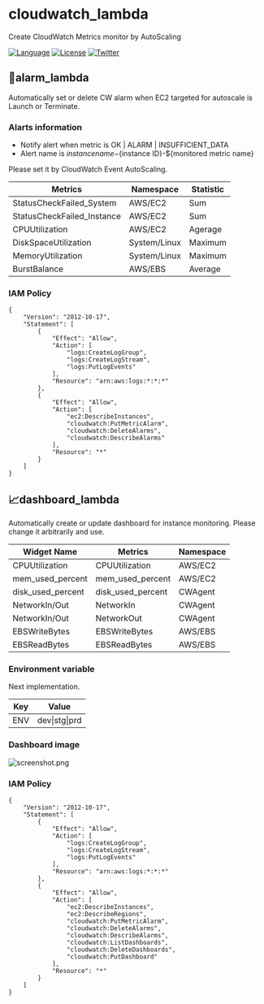 # cloudwatch_lambda
Create CloudWatch Metrics monitor by AutoScaling

[![Language](http://img.shields.io/badge/language-Python3.6-brightgreen.svg?style=flat
)](https://www.python.org/)
[![License](http://img.shields.io/badge/license-MIT-lightgrey.svg?style=flat
)](http://mit-license.org)
[![Twitter](https://img.shields.io/badge/twitter-@sista05-blue.svg?style=flat)](http://twitter.com/sista05)

##  🚨alarm_lambda

Automatically set or delete CW alarm when EC2 targeted for autoscale is Launch or Terminate.

### Alarts information

- Notify alert when metric is OK | ALARM | INSUFFICIENT_DATA
- Alert name is ${instance name}-${instance ID}-${monitored metric name}

Please set it by CloudWatch Event AutoScaling.

| Metrics |Namespace|Statistic|
----|----|----
|StatusCheckFailed_System| AWS/EC2|Sum|
|StatusCheckFailed_Instance| AWS/EC2|Sum|
|CPUUtilization| AWS/EC2|Agerage|
|DiskSpaceUtilization| System/Linux|Maximum|
|MemoryUtilization|System/Linux |Maximum|
|BurstBalance| AWS/EBS|Average|

### IAM Policy

```
{
    "Version": "2012-10-17",
    "Statement": [
        {
            "Effect": "Allow",
            "Action": [
                "logs:CreateLogGroup",
                "logs:CreateLogStream",
                "logs:PutLogEvents"
            ],
            "Resource": "arn:aws:logs:*:*:*"
        },
        {
            "Effect": "Allow",
            "Action": [
                "ec2:DescribeInstances",
                "cloudwatch:PutMetricAlarm",
                "cloudwatch:DeleteAlarms",
                "cloudwatch:DescribeAlarms"
            ],
            "Resource": "*"
        }
    ]
}
```


## 📈dashboard_lambda
Automatically create or update dashboard for instance monitoring.
Please change it arbitrarily and use.

|Widget Name| Metrics |Namespace|
----|----|----|
|CPUUtilization|CPUUtilization| AWS/EC2|
|mem_used_percent|mem_used_percent| AWS/EC2|
|disk_used_percent|disk_used_percent|CWAgent|
|NetworkIn/Out|NetworkIn| CWAgent|
|NetworkIn/Out|NetworkOut|CWAgent |
|EBSWriteBytes|EBSWriteBytes| AWS/EBS|
|EBSReadBytes|EBSReadBytes| AWS/EBS|

### Environment variable

Next implementation.

|Key| Value |
----|----|
|ENV|dev\|stg\|prd|

### Dashboard image
![screenshot.png](https://qiita-image-store.s3.ap-northeast-1.amazonaws.com/0/244490/912e968a-ef67-d2b9-a625-0aef7b60341f.png)

### IAM Policy

 ```
 {
     "Version": "2012-10-17",
     "Statement": [
         {
             "Effect": "Allow",
             "Action": [
                 "logs:CreateLogGroup",
                 "logs:CreateLogStream",
                 "logs:PutLogEvents"
             ],
             "Resource": "arn:aws:logs:*:*:*"
         },
         {
             "Effect": "Allow",
             "Action": [
                 "ec2:DescribeInstances",
                 "ec2:DescribeRegions",
                 "cloudwatch:PutMetricAlarm",
                 "cloudwatch:DeleteAlarms",
                 "cloudwatch:DescribeAlarms",
                 "cloudwatch:ListDashboards",
                 "cloudwatch:DeleteDashboards",
                 "cloudwatch:PutDashboard"
             ],
             "Resource": "*"
         }
     ]
 }
 ```
